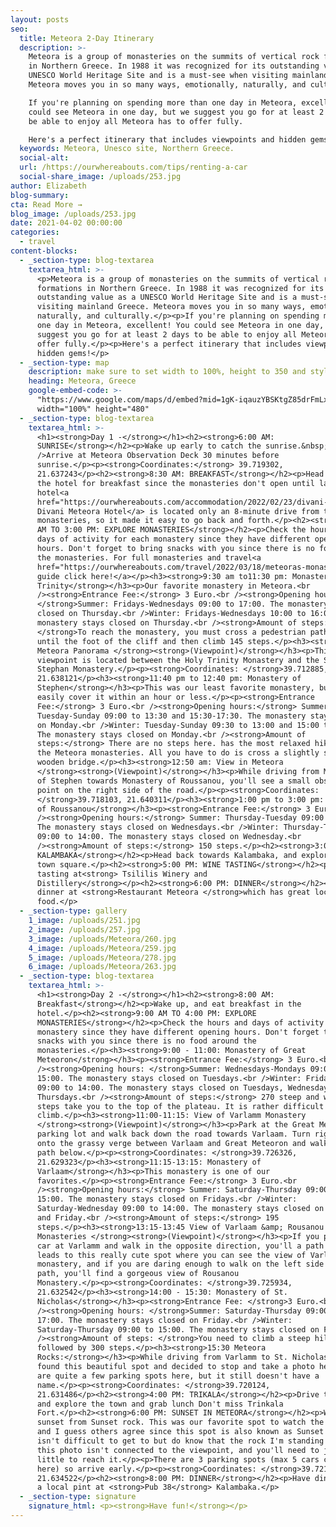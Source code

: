 ```yaml
---
layout: posts
seo:
  title: Meteora 2-Day Itinerary
  description: >-
    Meteora is a group of monasteries on the summits of vertical rock formations
    in Northern Greece. In 1988 it was recognized for its outstanding value as a
    UNESCO World Heritage Site and is a must-see when visiting mainland Greece.
    Meteora moves you in so many ways, emotionally, naturally, and culturally.

    If you're planning on spending more than one day in Meteora, excellent! You
    could see Meteora in one day, but we suggest you go for at least 2 days to
    be able to enjoy all Meteora has to offer fully.

    Here's a perfect itinerary that includes viewpoints and hidden gems!
  keywords: Meteora, Unesco site, Northern Greece.
  social-alt:
  url: /https://ourwhereabouts.com/tips/renting-a-car
  social-share_image: /uploads/253.jpg
author: Elizabeth
blog-summary:
cta: Read More →
blog_image: /uploads/253.jpg
date: 2021-04-02 00:00:00
categories:
  - travel
content-blocks:
  - _section-type: blog-textarea
    textarea_html: >-
      <p>Meteora is a group of monasteries on the summits of vertical rock
      formations in Northern Greece. In 1988 it was recognized for its
      outstanding value as a UNESCO World Heritage Site and is a must-see when
      visiting mainland Greece. Meteora moves you in so many ways, emotionally,
      naturally, and culturally.</p><p>If you're planning on spending more than
      one day in Meteora, excellent! You could see Meteora in one day, but we
      suggest you go for at least 2 days to be able to enjoy all Meteora has to
      offer fully.</p><p>Here's a perfect itinerary that includes viewpoints and
      hidden gems!</p>
  - _section-type: map
    description: make sure to set width to 100%, height to 350 and style to border 2
    heading: Meteora, Greece
    google-embed-code: >-
      "https://www.google.com/maps/d/embed?mid=1gK-iqauzYBSKtgZ85drFmLx2SMs5u0X4&ehbc=2E312F"
      width="100%" height="480"
  - _section-type: blog-textarea
    textarea_html: >-
      <h1><strong>Day 1 -</strong></h1><h2><strong>6:00 AM:
      SUNRISE</strong></h2><p>Wake up early to catch the sunrise.&nbsp;<br
      />Arrive at Meteora Observation Deck 30 minutes before
      sunrise.</p><p><strong>Coordinates:</strong> 39.719302,
      21.637243</p><h2><strong>8:30 AM: BREAKFAST</strong></h2><p>Head back to
      the hotel for breakfast since the monasteries don't open until later. Our
      hotel<a
      href="https://ourwhereabouts.com/accommodation/2022/02/23/divani-meteora-hotel.html">
      Divani Meteora Hotel</a> is located only an 8-minute drive from the
      monasteries, so it made it easy to go back and forth.</p><h2><strong>9:30
      AM TO 3:00 PM: EXPLORE MONASTERIES</strong></h2><p>Check the hours and
      days of activity for each monastery since they have different opening
      hours. Don't forget to bring snacks with you since there is no food around
      the monasteries. For full monasteries and travel<a
      href="https://ourwhereabouts.com/travel/2022/03/18/meteoras-monasteries-the-ultimate-guide.html">
      guide click here!</a></p><h3><strong>9:30 am to11:30 pm: Monastery of Holy
      Trinity</strong></h3><p>Our favorite monastery in Meteora.<br
      /><strong>Entrance Fee:</strong> 3 Euro.<br /><strong>Opening hours:
      </strong>Summer: Fridays-Wednesdays 09:00 to 17:00. The monastery stays
      closed on Thursday.<br />Winter: Fridays-Wednesdays 10:00 to 16:00. The
      monastery stays closed on Thursday.<br /><strong>Amount of steps:
      </strong>To reach the monastery, you must cross a pedestrian path downhill
      until the foot of the cliff and then climb 145 steps.</p><h3><strong>11:30
      Meteora Panorama </strong><strong>(Viewpoint)</strong></h3><p>This
      viewpoint is located between the Holy Trinity Monastery and the St.
      Stephan Monastery.</p><p><strong>Coordinates: </strong>39.712885,
      21.638121</p><h3><strong>11:40 pm to 12:40 pm: Monastery of
      Stephen</strong></h3><p>This was our least favorite monastery, but you can
      easily cover it within an hour or less.</p><p><strong>Entrance
      Fee:</strong> 3 Euro.<br /><strong>Opening hours:</strong> Summer:
      Tuesday-Sunday 09:00 to 13:30 and 15:30-17:30. The monastery stays closed
      on Monday.<br />Winter: Tuesday-Sunday 09:30 to 13:00 and 15:00 to 17:00.
      The monastery stays closed on Monday.<br /><strong>Amount of
      steps:</strong> There are no steps here. has the most relaxed hike of all
      the Meteora monasteries. All you have to do is cross a slightly shaky
      wooden bridge.</p><h3><strong>12:50 am: View in Meteora
      </strong><strong>(Viewpoint)</strong></h3><p>While driving from Monastery
      of Stephen towards Monastery of Roussanou, you'll see a small observation
      point on the right side of the road.</p><p><strong>Coordinates:
      </strong>39.718103, 21.640311</p><h3><strong>1:00 pm to 3:00 pm: Monastery
      of Roussanou</strong></h3><p><strong>Entrance Fee:</strong> 3 Euro.<br
      /><strong>Opening hours:</strong> Summer: Thursday-Tuesday 09:00 to 16:00.
      The monastery stays closed on Wednesdays.<br />Winter: Thursday-Tuesday
      09:00 to 14:00. The monastery stays closed on Wednesday.<br
      /><strong>Amount of steps:</strong> 150 steps.</p><h2><strong>3:00 PM:
      KALAMBAKA</strong></h2><p>Head back towards Kalambaka, and explore the
      town square.</p><h2><strong>5:00 PM: WINE TASTING</strong></h2><p>Go wine
      tasting at<strong> Tsililis Winery and
      Distillery</strong></p><h2><strong>6:00 PM: DINNER</strong></h2><p>Eat
      dinner at <strong>Restaurant Meteora </strong>which has great local
      food.</p>
  - _section-type: gallery
    1_image: /uploads/251.jpg
    2_image: /uploads/257.jpg
    3_image: /uploads/Meteora/260.jpg
    4_image: /uploads/Meteora/259.jpg
    5_image: /uploads/Meteora/278.jpg
    6_image: /uploads/Meteora/263.jpg
  - _section-type: blog-textarea
    textarea_html: >-
      <h1><strong>Day 2 -</strong></h1><h2><strong>8:00 AM:
      Breakfast</strong></h2><p>Wake up, and eat breakfast in the
      hotel.</p><h2><strong>9:00 AM TO 4:00 PM: EXPLORE
      MONASTERIES</strong></h2><p>Check the hours and days of activity for each
      monastery since they have different opening hours. Don't forget to bring
      snacks with you since there is no food around the
      monasteries.</p><h3><strong>9:00 - 11:00: Monastery of Great
      Meteoron</strong></h3><p><strong>Entrance Fee:</strong> 3 Euro.<br
      /><strong>Opening hours: </strong>Summer: Wednesdays-Mondays 09:00 to
      15:00. The monastery stays closed on Tuesdays.<br />Winter: Friday-Monday
      09:00 to 14:00. The monastery stays closed on Tuesdays, Wednesdays, and
      Thursdays.<br /><strong>Amount of steps:</strong> 270 steep and winding
      steps take you to the top of the plateau. It is rather difficult to
      climb.</p><h3><strong>11:00-11:15: View of Varlamm Monastery
      </strong><strong>(Viewpoint)</strong></h3><p>Park at the Great Metreoron
      parking lot and walk back down the road towards Varlaam. Turn right out
      onto the grassy verge between Varlaam and Great Meteoron and walk down the
      path below.</p><p><strong>Coordinates: </strong>39.726326,
      21.629323</p><h3><strong>11:15-13:15: Monastery of
      Varlaam</strong></h3><p>This monastery is one of our
      favorites.</p><p><strong>Entrance Fee:</strong> 3 Euro.<br
      /><strong>Opening hours:</strong> Summer: Saturday-Thursday 09:00 to
      15:00. The monastery stays closed on Fridays.<br />Winter:
      Saturday-Wednesday 09:00 to 14:00. The monastery stays closed on Thursday
      and Friday.<br /><strong>Amount of steps:</strong> 195
      steps.</p><h3><strong>13:15-13:45 View of Varlaam &amp; Rousanou
      Monasteries </strong><strong>(Viewpoint)</strong></h3><p>If you park your
      car at Varlamm and walk in the opposite direction, you'll a path that
      leads to this really cute spot where you can see the view of Varlaam
      monastery, and if you are daring enough to walk on the left side of the
      path, you'll find a gorgeous view of Rousanou
      Monastery.</p><p><strong>Coordinates: </strong>39.725934,
      21.632542</p><h3><strong>14:00 - 15:30: Monastery of St.
      Nicholas</strong></h3><p><strong>Entrance Fee: </strong>3 Euro.<br
      /><strong>Opening hours: </strong>Summer: Saturday-Thursday 09:00 to
      17:00. The monastery stays closed on Friday.<br />Winter:
      Saturday-Thursday 09:00 to 15:00. The monastery stays closed on Friday.<br
      /><strong>Amount of steps: </strong>You need to climb a steep hill,
      followed by 300 steps.</p><h3><strong>15:30 Meteora
      Rocks:</strong></h3><p>While driving from Varlamm to St. Nicholas, we
      found this beautiful spot and decided to stop and take a photo here. There
      are quite a few parking spots here, but it still doesn't have a
      name.</p><p><strong>Coordinates: </strong>39.720124,
      21.631486</p><h2><strong>4:00 PM: TRIKALA</strong></h2><p>Drive to Trikala
      and explore the town and grab lunch Don't miss Trinkala
      Fort.</p><h2><strong>6:00 PM: SUNSET IN METEORA</strong></h2><p>Watch the
      sunset from Sunset rock. This was our favorite spot to watch the sunset,
      and I guess others agree since this spot is also known as Sunset rock. It
      isn't difficult to get to but do know that the rock I'm standing on in
      this photo isn't connected to the viewpoint, and you'll need to jump a
      little to reach it.</p><p>There are 3 parking spots (max 5 cars can fit in
      here) so arrive early.</p><p><strong>Coordinates: </strong>39.721378,
      21.634522</p><h2><strong>8:00 PM: DINNER</strong></h2><p>Have dinner with
      a local pint at <strong>Pub 38</strong> Kalambaka.</p>
  - _section-type: signature
    signature_html: <p><strong>Have fun!</strong></p>
---
```

